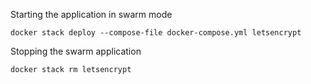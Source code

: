 Starting the application in swarm mode
```
docker stack deploy --compose-file docker-compose.yml letsencrypt
```

Stopping the swarm application
```
docker stack rm letsencrypt
```
